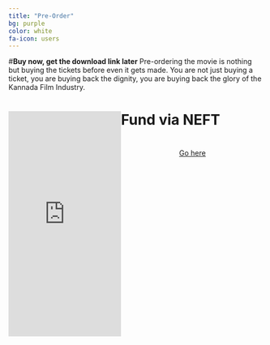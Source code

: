 ```yaml
---
title: "Pre-Order"
bg: purple
color: white
fa-icon: users
---
```

#**Buy now, get the download link later**
Pre-ordering the movie is nothing but buying the tickets before even it gets made. You are not just buying a ticket, you are buying back the dignity, you are buying back the glory of the Kannada Film Industry.

<div>
<div style="float: left;">
<iframe src="https://www.indiegogo.com/project/to-make-c10-h14-n2-film-in-kannada/embedded" width="222px" height="445px" frameborder="0" scrolling="no"></iframe>
</div>

  <div >
      <h1>Fund via NEFT<h1></h1>
      <center><a href="http://www.c10h14n2thefilm.com/">Go here<a></center>
  </div>

</div>



